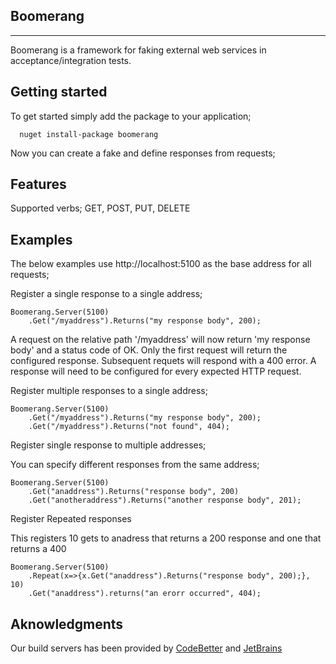 Boomerang
---------
---------

Boomerang is a framework for faking external web services in acceptance/integration tests.  

Getting started
---------------
To get started simply add the package to your application;

      nuget install-package boomerang

Now you can create a fake and define responses from requests;

Features
--------
Supported verbs; GET, POST, PUT, DELETE

Examples
--------
The below examples use http://localhost:5100 as the base address for all requests;

Register a single response to a single address;

    Boomerang.Server(5100)
		.Get("/myaddress").Returns("my response body", 200);

A request on the relative path '/myaddress' will now return 'my response body' and a status code of OK.  Only the first request will return the configured response. Subsequent requets will respond with a 400 error.  A response will need to be configured for every expected HTTP request.

Register multiple responses to a single address;

    Boomerang.Server(5100)
		.Get("/myaddress").Returns("my response body", 200);
		.Get("/myaddress").Returns("not found", 404);

Register single response to multiple addresses;

You can specify different responses from the same address;

    Boomerang.Server(5100)
		.Get("anaddress").Returns("response body", 200)
		.Get("anotheraddress").Returns("another response body", 201);

Register Repeated responses

This registers 10 gets to anadress that returns a 200 response and one that returns a 400

    Boomerang.Server(5100)
    	.Repeat(x=>{x.Get("anaddress").Returns("response body", 200);}, 10)
    	.Get("anaddress").returns("an erorr occurred", 404);

Aknowledgments
--------------
Our build servers has been provided by [CodeBetter](http://www.codebetter.com) and [JetBrains](http://www.jetbrains.com)
